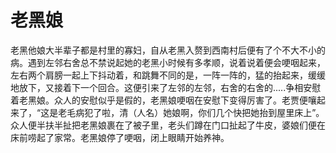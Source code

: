 # 老黑娘
老黑他娘大半辈子都是村里的寡妇，自从老黑入赘到西南村后便有了个不大不小的病。遇到左邻右舍总不禁说起她的老黑小时候有多孝顺，说着说着便会哽咽起来，左右两个肩膀一起上下抖动着，和跳舞不同的是，一阵一阵的，猛的抬起来，缓缓地放下，又接着下一个回合。这便引来了左邻的左邻，右舍的右舍的.....争相安慰着老黑娘。众人的安慰似乎是假的，老黑娘哽咽在安慰下变得厉害了。老贾便嚷起来了，“这是老毛病犯了啦，清（人名）她娘啊，你们几个快把她抬到屋里床上”。众人便半扶半扯把老黑娘裹在了被子里，老头们蹲在门口扯起了牛皮，婆娘们便在床前唠起了家常。老黑娘停了哽咽，闭上眼睛开始养神。